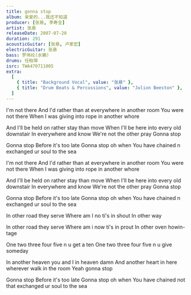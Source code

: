 ```yaml
---
title: gonna stop
album: 亲爱的...我还不知道
producer: [张悬, 李寿全]
artist: 张悬
releaseDate: 2007-07-20
duration: 291
acousticGuitar: [张悬, 卢家宏]
electricGuitar: 张悬
bass: 罗伟纶(水獭)
drums: 任柏璋
isrc: TWA470711005
extra:
  [
    { title: "Background Vocal", value: "张悬" },
    { title: "Drum Beats & Percussions", value: "Julion Beeston" },
  ]
---
```


I'm not there
And I'd rather than at everywhere in another room
You were not there
When I was giving into rope in another whore

And I'll be held on rather stay than move
When I'll be here into every old downstair
In everywhere and know
We're not the other pray
Gonna stop

Gonna stop
Before it's too late
Gonna stop oh when
You have chained n exchanged ur soul to the sea

I'm not there
And I'd rather than at everywhere in another room
You were not there
When I was giving into rope in another whore

And I'll be held on rather stay than move
When I'll be here into every old downstair
In everywhere and know
We're not the other pray
Gonna stop

Gonna stop
Before it's too late
Gonna stop oh when
You have chained n exchanged ur soul to the sea

In other road they serve
Where am I no ti's in shout
In other way

In other road they serve
Where am i now ti's in prout
In other oven howin-tage

One two three four five n u get a ten
One two three four five n u give someday

In another heaven you and I in heaven damn
And another heart in here wherever walk in the room
Yeah gonna stop

Gonna stop
Before it's too late
Gonna stop oh when
You have chained not that exchanged ur soul to the sea